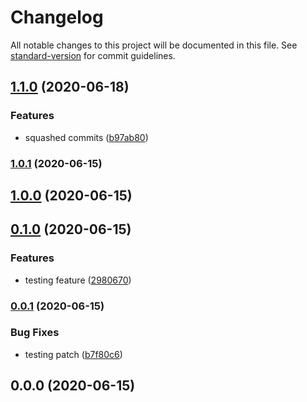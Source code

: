 # Changelog

All notable changes to this project will be documented in this file. See [standard-version](https://github.com/conventional-changelog/standard-version) for commit guidelines.

## [1.1.0](https://github.com/Gags1409/versiontest/compare/v1.0.0...v1.1.0) (2020-06-18)


### Features

* squashed commits ([b97ab80](https://github.com/Gags1409/versiontest/commit/b97ab800b7d94a9ddfcb5c94fb7ca29b04ccf1d9))

### [1.0.1](https://github.com/Gags1409/versiontest/compare/v1.0.0...v1.0.1) (2020-06-15)

## [1.0.0](https://github.com/Gags1409/versiontest/compare/v0.1.0...v1.0.0) (2020-06-15)

## [0.1.0](https://github.com/Gags1409/versiontest/compare/v0.0.1...v0.1.0) (2020-06-15)


### Features

* testing feature ([2980670](https://github.com/Gags1409/versiontest/commit/29806702e438369ecba7011a3374dd03cbba67b9))

### [0.0.1](https://github.com/Gags1409/versiontest/compare/v0.0.0...v0.0.1) (2020-06-15)


### Bug Fixes

* testing patch ([b7f80c6](https://github.com/Gags1409/versiontest/commit/b7f80c65acee4c6f6e03d923312ed71028370b2a))

## 0.0.0 (2020-06-15)
